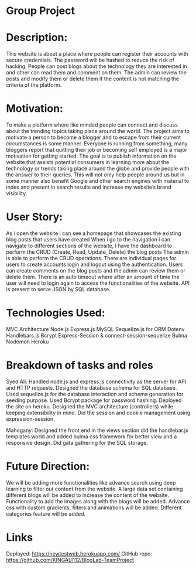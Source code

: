 # Group Project

# Description:
This website is about a place where people can register their accounts with secure credentials. The password will be hashed to reduce the risk of hacking. People can post blogs about the technology they are interested in and other can read them and comment on them. The admin can review the posts and modify them or delete them if the content is not matching the criteria of the platform. 

 # Motivation:
 To make a platform where like minded people can connect and discuss about the trending topics taking place around the world. The project aims to  motivate a person to become a blogger and to escape from their current circumstances is some manner. Everyone is running from something, many bloggers report that quitting their job or becoming self employed is a major motivation for getting started. The goal is to publish information on the website that assists potential consumers in learning more about the technology or trends taking place around the globe and provide people with the answer to their queries. This will not only help people around us but in some manner also benefit Google and other search engines with material to index and present in search results and increase my website’s brand visibility.


 # User Story:
 As i open the website i can see a homepage that showcases the existing blog posts that users have created
When i go to the navigation i can navigate to different sections of the website, 
I have the dashboard to perform the CRUD (Create, Read, Update, Delete) the blog posts 
The admin is able to perform the CRUD operations.
There are individual pages for users to create accounts login and logout using the authentication.
Users can create comments on the blog posts and the admin can review them or delete them.
There is an auto timeout where after an amount of time the user will need to login again to access the functionalities of the website.
API is present to serve JSON by SQL database.


# Technologies Used:
MVC Architecture
Node.js
Express.js
MySQL
Sequelize.js for ORM
Dotenv
Handlebars.js
Bcrypt
Express-Session & connect-session-sequelize
Bulma
Nodemon
Heroku



# Breakdown of tasks and roles

Syed Ali: Handled node.js and express.js connectivity as the server for API and HTTP requests. Designed the database schema for SQL database. Used sequelize.js for the database interaction and schema generation for seeding purpose. Used  Bcrypt package for password hashing. Deployed the site on heroku. Designed the MVC architecture (controllers) while keeping extensibility in mind. Did the session and cookie management using expression-session.

Mahogany: Designed the front end in the views section did the handlebar.js templates world and added bulma css framework for better view and a responsive design. Did gata gathering for the SQL storage.


# Future Direction:
We will be adding more functionalities like advance search using deep learning to filter out content from the website. 
A large data set containing different blogs will be added to increase the content of the website.
Functionality to add the images along with the blogs will be added.
Advance css with custom gradients, filters and animations will be added.
Different categories feature will be added.
 


# Links
Deployed: https://newtestweb.herokuapp.com/
GitHub repo: https://github.com/KINGALI112/BlogLab-TeamProject

